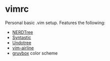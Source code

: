 # vimrc

Personal basic .vim setup. Features the following:

* [NERDTree](https://github.com/scrooloose/nerdtree)
* [Syntastic](https://github.com/scrooloose/syntastic)
* [Undotree](https://github.com/mbbill/undotree)
* [vim-airline](https://github.com/vim-airline/vim-airline)
* [gruvbox](https://github.com/morhetz/gruvbox) color scheme 
